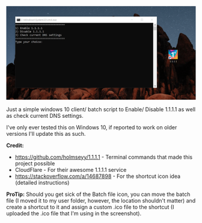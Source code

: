<img src="https://raw.githubusercontent.com/chris1000/easy-1.1.1.1/master/screenshot.png">

Just a simple windows 10 client/ batch script to Enable/ Disable 1.1.1.1 as well as check current DNS settings.

I've only ever tested this on Windows 10, if reported to work on older versions I'll update this as such.

<b>Credit:</b>
* https://github.com/holmseyy/1.1.1.1 - Terminal commands that made this project possible
* CloudFlare - For their awesome 1.1.1.1 service
* https://stackoverflow.com/a/14687898 - For the shortcut icon idea (detailed instructions)

<b>ProTip:</b> Should you get sick of the Batch file icon, you can move the batch file (I moved it to my user folder, however, the location shouldn't matter) and create a shortcut to it and assign a custom .ico file to the shortcut (I uploaded the .ico file that I'm using in the screenshot).
